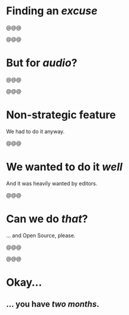 <!-- .slide: data-background="images/snippets-video.jpg" -->

# Finding an *excuse*

@@@

<!-- .slide: data-background="images/snippets-video.jpg" -->

@@@

<!-- .slide: data-background="images/snippets-audio.jpg" -->

# But for *audio*?

@@@

<!-- .slide: data-background="images/snippets-audio.jpg" -->

@@@

# Non-strategic feature

We had to do it anyway.

@@@

# We wanted to do it *well*

And it was heavily wanted by editors.

@@@

<!-- .slide: data-background="images/peaks-early-prototype.jpg" -->

# Can we do *that*?

… and Open Source, please.

@@@

<!-- .slide: data-background="images/peaks-early-prototype.jpg" -->

@@@

# Okay…

## … you have *two months*.
